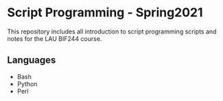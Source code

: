 # Script Programming - Spring2021
This repository includes all introduction to script programming scripts and notes for the LAU BIF244 course.

## Languages
- Bash
- Python
- Perl
